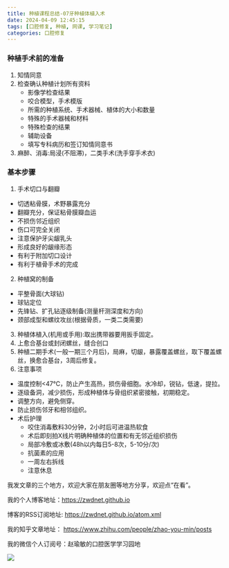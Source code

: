 ```yaml
---
title: 种植课程总结-07牙种植体植入术
date: 2024-04-09 12:45:15
tags: [口腔修复, 种植, 网课, 学习笔记]
categories: 口腔修复
---
```

### 种植手术前的准备
1. 知情同意
2. 检查确认种植计划所有资料
    - 影像学检查结果
    - 咬合模型，手术模版
    - 所需的种植系统、手术器械、植体的大小和数量
    - 特殊的手术器械和材料
    - 特殊检查的结果
    - 辅助设备
    - 填写专科病历和签订知情同意书
3. 麻醉、消毒:局浸(不阻滞)，二类手术(洗手穿手术衣)

### 基本步骤
1. 手术切口与翻瓣
- 切透粘骨膜，术野暴露充分
- 翻瓣充分，保证粘骨膜瓣血运
- 不损伤邻近组织
- 伤口可完全关闭
- 注意保护牙尖龈乳头
- 形成良好的龈缘形态
- 有利于附加切口设计
- 有利于植骨手术的完成
2. 种植窝的制备
- 平整骨面(大球钻)
- 球钻定位
- 先锋钻、扩孔钻逐级制备(测量杆测深度和方向)
- 颈部成型和螺纹攻丝(根据骨质，一类二类需要)
3. 种植体植入(机用或手用):取出携带器要用扳手固定。
4. 上愈合基台或封闭螺丝，缝合创口
5. 种植二期手术(一般一期三个月后)，局麻，切龈，暴露覆盖螺丝，取下覆盖螺丝，换愈合基台，3周后修复。
6. 注意事项
- 温度控制<47℃，防止产生高热，损伤骨细胞。水冷却，锐钻，低速，提拉。
- 逐级备洞，减少损伤，形成种植体与骨组织紧密接触，初期稳定。
- 调整方向，避免侧穿。
- 防止损伤邻牙和相邻组织。
- 术后护理
    - 咬住消毒敷料30分钟，2小时后可进温热软食
    - 术后即刻拍X线片明确种植体的位置和有无邻近组织损伤
    - 局部冷敷或冰敷(48h以内每日5-8次，5-10分/次)
    - 抗菌素的应用
    - 一周左右拆线
    - 注意休息




我发文章的三个地方，欢迎大家在朋友圈等地方分享，欢迎点“在看”。

我的个人博客地址：https://zwdnet.github.io

博客的RSS订阅地址: https://zwdnet.github.io/atom.xml

我的知乎文章地址： https://www.zhihu.com/people/zhao-you-min/posts

我的微信个人订阅号：赵瑜敏的口腔医学学习园地

![](https://zymblog-1258069789.cos.ap-chengdu.myqcloud.com/other/wx.jpg)
